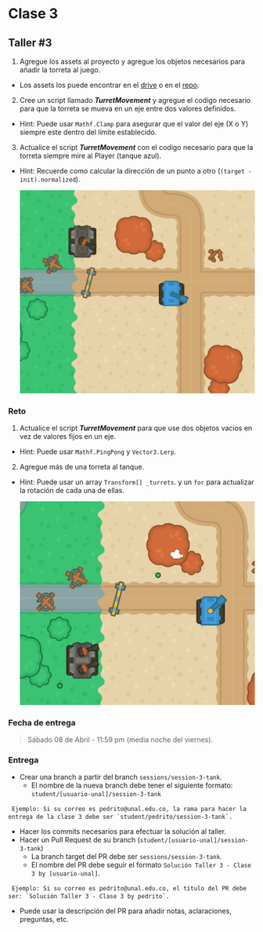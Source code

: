 # Clase 3

## Taller #3

1. Agregue los assets al proyecto y agregue los objetos necesarios para añadir la torreta al juego.
  - Los assets los puede encontrar en el [drive](https://drive.google.com/drive/u/3/folders/1Pe-CPxChiM1NS_TnDOqJJMu0rX-0HIJy) o en el [repo](./Assets/).

2. Cree un script llamado ***TurretMovement*** y agregue el codigo necesario para que la torreta se mueva en un eje entre dos valores definidos.
  - Hint: Puede usar `Mathf.Clamp` para asegurar que el valor del eje (X o Y) siempre este dentro del límite establecido.

3. Actualice el script ***TurretMovement*** con el codigo necesario para que la torreta siempre mire al Player (tanque azul).
  - Hint: Recuerde como calcular la dirección de un punto a otro (`(target - init).normalized`).

 	![Turret](./Turret-1.gif "Turret")

### Reto
1. Actualice el script ***TurretMovement*** para que use dos objetos vacios en vez de valores fijos en un eje.
  - Hint: Puede usar `Mathf.PingPong` y `Vector3.Lerp`.

2. Agregue más de una torreta al tanque.
  - Hint: Puede usar un array `Transform[] _turrets`. y un `for` para actualizar la rotación de cada una de ellas.

 	![Turret - Reto](./Turret-2.gif "Turret - Reto")


### Fecha de entrega
> Sábado 08 de Abril - 11:59 pm (media noche del viernes).

### Entrega
- Crear una branch a partir del branch `sessions/session-3-tank`.
  - El nombre de la nueva branch debe tener el siguiente formato: `student/[usuario-unal]/session-3-tank`
```
 Ejemplo: Si su correo es pedrito@unal.edu.co, la rama para hacer la entrega de la clase 3 debe ser `student/pedrito/session-3-tank`.
```
- Hacer los commits necesarios para efectuar la solución al taller.
- Hacer un Pull Request de su branch (`student/[usuario-unal]/session-3-tank`)
  - La branch target del PR debe ser `sessions/session-3-tank`.
  - El nombre del PR debe seguir el formato `Solución Taller 3 - Clase 3 by [usuario-unal]`. 
```
 Ejemplo: Si su correo es pedrito@unal.edu.co, el título del PR debe ser: `Solución Taller 3 - Clase 3 by pedrito`.
```
  - Puede usar la descripción del PR para añadir notas, aclaraciones, preguntas, etc.